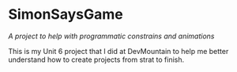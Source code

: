 # SimonSaysGame
*A project to help with programmatic constrains and animations*


This is my Unit 6 project that I did at DevMountain to help me better understand how to create projects from strat to finish. 
